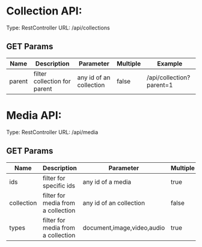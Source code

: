 Collection API:
===============

Type: RestController
URL: /api/collections

## GET Params
|Name|Description|Parameter|Multiple|Example|
|---|---|---|---|---|
|parent|filter collection for parent|any id of an collection|false|/api/collection?parent=1|



Media API:
===========

Type: RestController
URL: /api/media

## GET Params
|Name|Description|Parameter|Multiple|Example|
|---|---|---|---|---|
|ids|filter for specific ids|any id of a media|true|/api/media?ids?1,3,4|
|collection|filter for media from a collection|any id of an collection|false|/api/media?collection=1|
|types|filter for media from a collection|document,image,video,audio|true|/api/media?types=image,video|
